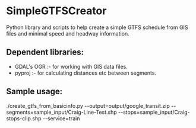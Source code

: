 SimpleGTFSCreator
=================

Python library and scripts to help create a simple GTFS schedule from GIS files
and minimal speed and headway information.

Dependent libraries:
--------------------

 * GDAL's OGR :- for working with GIS data files.
 * pyproj :- for calculating distances etc between segments.

Sample usage:
-------------

./create_gtfs_from_basicinfo.py --output=output/google_transit.zip --segments=sample_input/Craig-Line-Test.shp --stops=sample_input/Craig-stops-clip.shp --service=train
 
